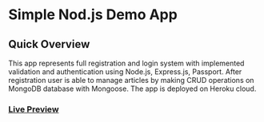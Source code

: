 # Simple Nod.js Demo App

## Quick Overview

This app represents full registration and login system with implemented validation and authentication using Node.js, Express.js, Passport. After registration user is able to manage articles by making CRUD operations on MongoDB database with Mongoose. The app is deployed on Heroku cloud.

### [Live Preview](https://desolate-plains-96599.herokuapp.com/)
